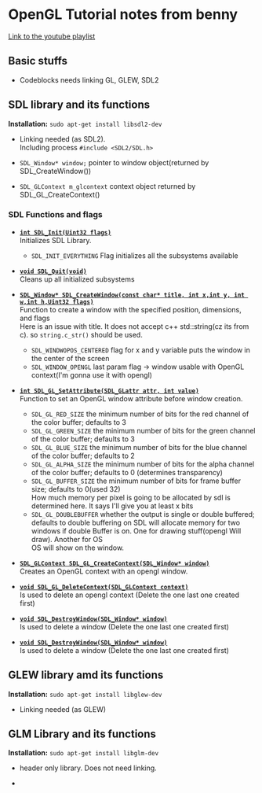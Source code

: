# OpenGL Tutorial notes from benny

[Link to the youtube playlist](https://www.youtube.com/playlist?list=PLHP-Z9TUFhhptXLqnmGdvLNrStOybEp1)

## Basic stuffs

* Codeblocks needs linking GL, GLEW, SDL2

## SDL library and its functions

**Installation:** ```sudo apt-get install libsdl2-dev```

* Linking needed (as SDL2).\
 Including process ```#include <SDL2/SDL.h>```

* ```SDL_Window* window;``` pointer to window object(returned by SDL_CreateWindow())
* ```SDL_GLContext m_glcontext``` context object returned by SDL_GL_CreateContext()
 
### SDL Functions and flags

* [**```int SDL_Init(Uint32 flags)```**](https://wiki.libsdl.org/SDL_Init)\
  Initializes SDL Library.
  * ```SDL_INIT_EVERYTHING``` Flag initializes all the subsystems available
  
* [**```void SDL_Quit(void)```**](https://wiki.libsdl.org/SDL_Quit)\
  Cleans up all initialized subsystems

* [**```SDL_Window* SDL_CreateWindow(const char* title, int x,int y, int w,int h,Uint32 flags)```**](https://wiki.libsdl.org/SDL_CreateWindow)\
  Function to create a window with the specified position, dimensions, and flags\
  Here is an issue with title. It does not accept c++ std::string(cz its from c). so ```string.c_str()``` should be used.
  * ```SDL_WINDWOPOS_CENTERED``` flag for x and y variable puts the window in the center of the screen
  * ```SDL_WINDOW_OPENGL``` last param flag -> window usable with OpenGL context(I'm gonna use it with opengl)

* [**```int SDL_GL_SetAttribute(SDL_GLattr attr, int value)```**](https://wiki.libsdl.org/SDL_GL_SetAttribute)\
  Function to set an OpenGL window attribute before window creation.
  * ```SDL_GL_RED_SIZE``` the minimum number of bits for the red channel of the color buffer; defaults to 3
  * ```SDL_GL_GREEN_SIZE``` the minimum number of bits for the green channel of the color buffer; defaults to 3
  * ```SDL_GL_BLUE_SIZE``` the minimum number of bits for the blue channel of the color buffer; defaults to 2
  * ```SDL_GL_ALPHA_SIZE``` the minimum number of bits for the alpha channel of the color buffer; defaults to 0             (determines transparency)
  * ```SDL_GL_BUFFER_SIZE``` the minimum number of bits for frame buffer size; defaults to 0(used 32)\
    How much memory per pixel is going to be allocated by sdl is determined here. It says I'll give you at least x bits
  * ```SDL_GL_DOUBLEBUFFER``` whether the output is single or double buffered; defaults to double buffering on
    SDL will allocate memory for two windows if double Buffer is on. One for drawing stuff(opengl Will draw). Another for OS\
    OS will show on the window.

* [**```SDL_GLContext SDL_GL_CreateContext(SDL_Window* window)```**](https://wiki.libsdl.org/SDL_GL_CreateContext)\
  Creates an OpenGL context with an opengl window.

* [**```void SDL_GL_DeleteContext(SDL_GLContext context)```**](https://wiki.libsdl.org/SDL_GL_DeleteContext)\
  Is used to delete an opengl context (Delete the one last one created first)

* [**```void SDL_DestroyWindow(SDL_Window* window)```**](https://wiki.libsdl.org/SDL_DestroyWindow)\
  Is used to delete a window (Delete the one last one created first)

* [**```void SDL_DestroyWindow(SDL_Window* window)```**](https://wiki.libsdl.org/SDL_DestroyWindow)\
  Is used to delete a window (Delete the one last one created first)


## GLEW library amd its functions

**Installation:** ```sudo apt-get install libglew-dev```

* Linking needed (as GLEW)

## GLM Library and its functions

**Installation:** ```sudo apt-get install libglm-dev```

* header only library. Does not need linking.

* 